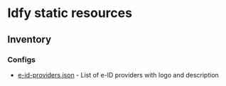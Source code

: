 # Idfy static resources

## Inventory

### Configs
* [e-id-providers.json](/configs/e-id-providers.json) - List of e-ID providers with logo and description

